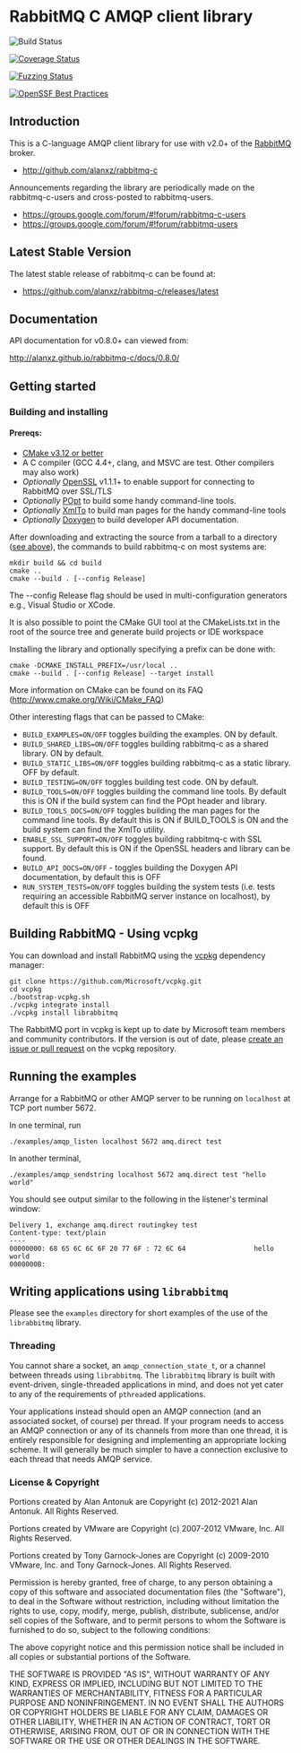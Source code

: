 # RabbitMQ C AMQP client library

![Build Status](https://github.com/alanxz/rabbitmq-c/actions/workflows/ci.yml/badge.svg)

[![Coverage Status](https://coveralls.io/repos/github/alanxz/rabbitmq-c/badge.svg?branch=master)](https://coveralls.io/github/alanxz/rabbitmq-c?branch=master)

[![Fuzzing Status](https://oss-fuzz-build-logs.storage.googleapis.com/badges/rabbitmq-c.svg)](https://oss-fuzz-build-logs.storage.googleapis.com/index.html#rabbitmq-c)

[![OpenSSF Best Practices](https://www.bestpractices.dev/projects/7001/badge)](https://www.bestpractices.dev/projects/7001)

## Introduction

This is a C-language AMQP client library for use with v2.0+ of the
[RabbitMQ](http://www.rabbitmq.com/) broker.

 - <http://github.com/alanxz/rabbitmq-c>

Announcements regarding the library are periodically made on the
rabbitmq-c-users and cross-posted to rabbitmq-users.

 - <https://groups.google.com/forum/#!forum/rabbitmq-c-users>
 - <https://groups.google.com/forum/#!forum/rabbitmq-users>

## Latest Stable Version

The latest stable release of rabbitmq-c can be found at:

 - <https://github.com/alanxz/rabbitmq-c/releases/latest>

## Documentation

API documentation for v0.8.0+ can viewed from:

<http://alanxz.github.io/rabbitmq-c/docs/0.8.0/>

## Getting started

### Building and installing

#### Prereqs:
- [CMake v3.12 or better](http://www.cmake.org/)
- A C compiler (GCC 4.4+, clang, and MSVC are test. Other compilers may also
  work)
- *Optionally* [OpenSSL](http://www.openssl.org/) v1.1.1+ to enable support for
  connecting to RabbitMQ over SSL/TLS
- *Optionally* [POpt](http://freecode.com/projects/popt) to build some handy
  command-line tools.
- *Optionally* [XmlTo](https://fedorahosted.org/xmlto/) to build man pages for
  the handy command-line tools
- *Optionally* [Doxygen](http://www.stack.nl/~dimitri/doxygen/) to build
  developer API documentation.

After downloading and extracting the source from a tarball to a directory
([see above](#latest-stable-version)), the commands to build rabbitmq-c on most
systems are:

    mkdir build && cd build
    cmake ..
    cmake --build . [--config Release]

The --config Release flag should be used in multi-configuration generators e.g.,
Visual Studio or XCode.

It is also possible to point the CMake GUI tool at the CMakeLists.txt in the root of
the source tree and generate build projects or IDE workspace

Installing the library and optionally specifying a prefix can be done with:

    cmake -DCMAKE_INSTALL_PREFIX=/usr/local ..
    cmake --build . [--config Release] --target install

More information on CMake can be found on its FAQ (http://www.cmake.org/Wiki/CMake_FAQ)

Other interesting flags that can be passed to CMake:

* `BUILD_EXAMPLES=ON/OFF` toggles building the examples. ON by default.
* `BUILD_SHARED_LIBS=ON/OFF` toggles building rabbitmq-c as a shared library.
   ON by default.
* `BUILD_STATIC_LIBS=ON/OFF` toggles building rabbitmq-c as a static library.
   OFF by default.
* `BUILD_TESTING=ON/OFF` toggles building test code. ON by default.
* `BUILD_TOOLS=ON/OFF` toggles building the command line tools. By default
   this is ON if the build system can find the POpt header and library.
* `BUILD_TOOLS_DOCS=ON/OFF` toggles building the man pages for the command line
   tools. By default this is ON if BUILD_TOOLS is ON and the build system can
   find the XmlTo utility.
* `ENABLE_SSL_SUPPORT=ON/OFF` toggles building rabbitmq-c with SSL support. By
   default this is ON if the OpenSSL headers and library can be found.
* `BUILD_API_DOCS=ON/OFF` - toggles building the Doxygen API documentation, by
   default this is OFF
* `RUN_SYSTEM_TESTS=ON/OFF` toggles building the system tests (i.e. tests requiring 
   an accessible RabbitMQ server instance on localhost), by default this is OFF

## Building RabbitMQ - Using vcpkg

You can download and install RabbitMQ using the [vcpkg](https://github.com/Microsoft/vcpkg) 
dependency manager:

    git clone https://github.com/Microsoft/vcpkg.git
    cd vcpkg
    ./bootstrap-vcpkg.sh
    ./vcpkg integrate install
    ./vcpkg install librabbitmq

The RabbitMQ port in vcpkg is kept up to date by Microsoft team members and 
community contributors. If the version is out of date, 
please [create an issue or pull request](https://github.com/Microsoft/vcpkg) on the vcpkg repository.

## Running the examples

Arrange for a RabbitMQ or other AMQP server to be running on
`localhost` at TCP port number 5672.

In one terminal, run

    ./examples/amqp_listen localhost 5672 amq.direct test

In another terminal,

    ./examples/amqp_sendstring localhost 5672 amq.direct test "hello world"

You should see output similar to the following in the listener's
terminal window:

    Delivery 1, exchange amq.direct routingkey test
    Content-type: text/plain
    ----
    00000000: 68 65 6C 6C 6F 20 77 6F : 72 6C 64                 hello world
    0000000B:

## Writing applications using `librabbitmq`

Please see the `examples` directory for short examples of the use of
the `librabbitmq` library.

### Threading

You cannot share a socket, an `amqp_connection_state_t`, or a channel
between threads using `librabbitmq`. The `librabbitmq` library is
built with event-driven, single-threaded applications in mind, and
does not yet cater to any of the requirements of `pthread`ed
applications.

Your applications instead should open an AMQP connection (and an
associated socket, of course) per thread. If your program needs to
access an AMQP connection or any of its channels from more than one
thread, it is entirely responsible for designing and implementing an
appropriate locking scheme. It will generally be much simpler to have
a connection exclusive to each thread that needs AMQP service.

### License & Copyright

Portions created by Alan Antonuk are Copyright (c) 2012-2021
Alan Antonuk. All Rights Reserved.

Portions created by VMware are Copyright (c) 2007-2012 VMware, Inc.
All Rights Reserved.

Portions created by Tony Garnock-Jones are Copyright (c) 2009-2010
VMware, Inc. and Tony Garnock-Jones. All Rights Reserved.

Permission is hereby granted, free of charge, to any person
obtaining a copy of this software and associated documentation
files (the "Software"), to deal in the Software without
restriction, including without limitation the rights to use, copy,
modify, merge, publish, distribute, sublicense, and/or sell copies
of the Software, and to permit persons to whom the Software is
furnished to do so, subject to the following conditions:

The above copyright notice and this permission notice shall be
included in all copies or substantial portions of the Software.

THE SOFTWARE IS PROVIDED "AS IS", WITHOUT WARRANTY OF ANY KIND,
EXPRESS OR IMPLIED, INCLUDING BUT NOT LIMITED TO THE WARRANTIES OF
MERCHANTABILITY, FITNESS FOR A PARTICULAR PURPOSE AND
NONINFRINGEMENT. IN NO EVENT SHALL THE AUTHORS OR COPYRIGHT HOLDERS
BE LIABLE FOR ANY CLAIM, DAMAGES OR OTHER LIABILITY, WHETHER IN AN
ACTION OF CONTRACT, TORT OR OTHERWISE, ARISING FROM, OUT OF OR IN
CONNECTION WITH THE SOFTWARE OR THE USE OR OTHER DEALINGS IN THE
SOFTWARE.
